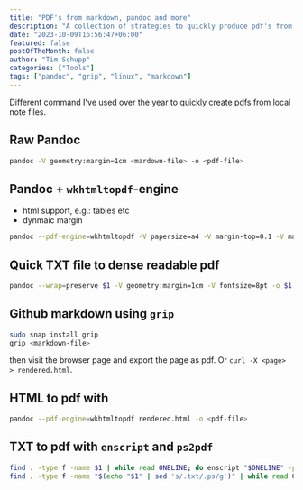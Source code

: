 ```yaml
---
title: "PDF's from markdown, pandoc and more"
description: "A collection of strategies to quickly produce pdf's from markdown files"
date: "2023-10-09T16:56:47+06:00"
featured: false
postOfTheMonth: false
author: "Tim Schupp"
categories: ["Tools"]
tags: ["pandoc", "grip", "linux", "markdown"]
---
```


Different command I've used over the year to quickly create pdfs from local note files.

## Raw Pandoc

```bash
pandoc -V geometry:margin=1cm <mardown-file> -o <pdf-file>
```

## Pandoc + `wkhtmltopdf`-engine

- html support, e.g.: tables etc
- dynmaic margin

```bash
pandoc --pdf-engine=wkhtmltopdf -V papersize=a4 -V margin-top=0.1 -V margin-left=0.1 -V margin-right=0.1 -V margin-bottom=0.1 --from markdown-markdown_in_html_blocks+raw_html <markdown-file> -o <pdf-file>
```

## Quick TXT file to dense readable pdf

```bash
pandoc --wrap=preserve $1 -V geometry:margin=1cm -V fontsize=8pt -o $1.pdf -f markdown+hard_line_breaks
```

## Github markdown using `grip`

```bash
sudo snap install grip
grip <markdown-file>
```

then visit the browser page and export the page as pdf.
Or `curl -X <page> > rendered.html`.

## HTML to pdf with

```bash
pandoc --pdf-engine=wkhtmltopdf rendered.html -o <pdf-file>
```

## TXT to pdf with `enscript` and `ps2pdf`

```bash
find . -type f -name $1 | while read ONELINE; do enscript "$ONELINE" -p "$(echo "$ONELINE" | sed 's/.txt/.ps/g')"; done
find . -type f -name "$(echo "$1" | sed 's/.txt/.ps/g')" | while read ONELINE; do ps2pdf "$ONELINE" "$(echo "$ONELINE" | sed 's/.ps/.pdf/g')"; done
```